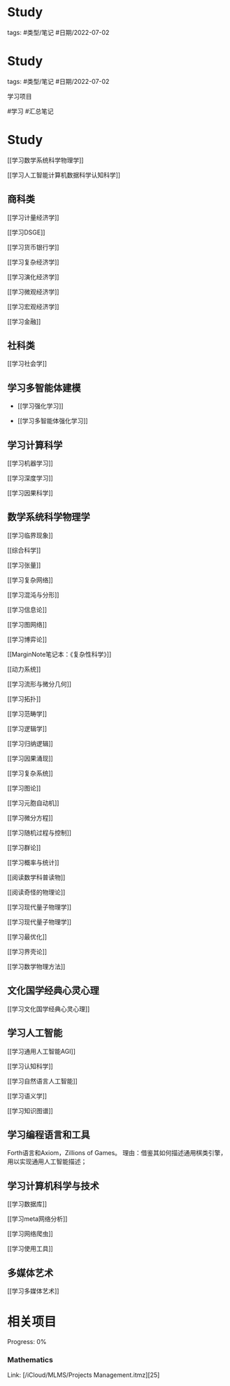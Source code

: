 Study
====


tags: #类型/笔记 #日期/2022-07-02 




Study
====


tags: #类型/笔记 #日期/2022-07-02 




学习项目

#学习 
#汇总笔记 


# Study

[[学习数学系统科学物理学]]

[[学习人工智能计算机数据科学认知科学]]



## 商科类
  
[[学习计量经济学]]


[[学习DSGE]]
  
[[学习货币银行学]]
  
[[学习复杂经济学]]
  
[[学习演化经济学]]

[[学习微观经济学]]

[[学习宏观经济学]]
  
[[学习金融]]

  
## 社科类  
  
[[学习社会学]]
  
## 学习多智能体建模

- [[学习强化学习]]

- [[学习多智能体强化学习]]


## 学习计算科学

[[学习机器学习]]

[[学习深度学习]]



[[学习因果科学]]


## 数学系统科学物理学

[[学习临界现象]]
  
[[综合科学]]
  
[[学习张量]]
  
[[学习复杂网络]] 
  
[[学习混沌与分形]]
  
[[学习信息论]]
 
[[学习图网络]]
  
[[学习博弈论]]
  
[[MarginNote笔记本：《复杂性科学》]]
  
[[动力系统]]
  
[[学习流形与微分几何]]
  
[[学习拓扑]]
  
[[学习范畴学]]
  
[[学习逻辑学]]

[[学习归纳逻辑]]


[[学习因果涌现]]

[[学习复杂系统]]
  
[[学习图论]]
  
[[学习元胞自动机]]
  
[[学习微分方程]]

[[学习随机过程与控制]]
  
[[学习群论]]

[[学习概率与统计]]
  
[[阅读数学科普读物]]

[[阅读奇怪的物理论]]
  
[[学习现代量子物理学]]
  
[[学习现代量子物理学]]
  
[[学习最优化]]
  
[[学习界壳论]]

[[学习数学物理方法]]
  
  


## 文化国学经典心灵心理

[[学习文化国学经典心灵心理]]

## 学习人工智能

[[学习通用人工智能AGI]]

[[学习认知科学]]

[[学习自然语言人工智能]]

[[学习语义学]]

[[学习知识图谱]]


## 学习编程语言和工具

Forth语言和Axiom，Zillions of Games。
理由：借鉴其如何描述通用棋类引擎，用以实现通用人工智能描述；

## 学习计算机科学与技术

[[学习数据库]]

[[学习meta网络分析]]

[[学习网络爬虫]]

[[学习使用工具]]

  

## 多媒体艺术

[[学习多媒体艺术]]



  
# 相关项目
  
Progress: 0%  
  
### Mathematics  
  
Link: [/iCloud/MLMS/Projects Management.itmz][25]  
  

  








